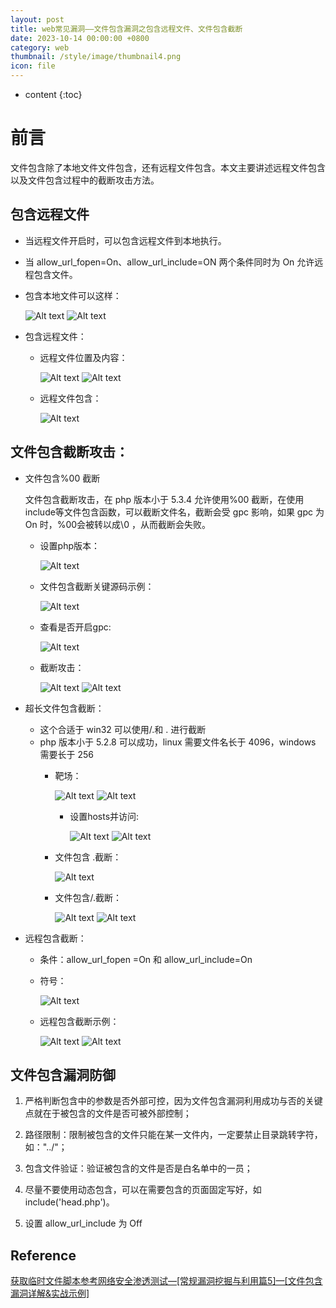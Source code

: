 ```yaml
---
layout: post
title: web常见漏洞——文件包含漏洞之包含远程文件、文件包含截断
date: 2023-10-14 00:00:00 +0800
category: web
thumbnail: /style/image/thumbnail4.png
icon: file
---
```



* content
{:toc}

# 前言

文件包含除了本地文件文件包含，还有远程文件包含。本文主要讲述远程文件包含以及文件包含过程中的截断攻击方法。

## 包含远程文件

+ 当远程文件开启时，可以包含远程文件到本地执行。

+ 当 allow_url_fopen=On、allow_url_include=ON 两个条件同时为 On 允许远程包含文件。

+ 包含本地文件可以这样：

	![Alt text](/style/image/image-20.png)
	![Alt text](/style/image/image-21.png)

+ 包含远程文件：

	+ 远程文件位置及内容：

		![Alt text](/style/image/image-22.png)
		![Alt text](/style/image/image-23.png)


	+ 远程文件包含：

		![Alt text](/style/image/image-24.png)

## 文件包含截断攻击：
+ 文件包含%00 截断

	文件包含截断攻击，在 php 版本小于 5.3.4 允许使用%00 截断，在使用 include等文件包含函数，可以截断文件名，截断会受 gpc 影响，如果 gpc 为 On 时，%00会被转以成\0 ，从而截断会失败。

	+ 设置php版本：

		![Alt text](/style/image/image-25.png)

	+ 文件包含截断关键源码示例：

		![Alt text](/style/image/image-26.png)

	+ 查看是否开启gpc:

		![Alt text](/style/image/image-27.png)

	+ 截断攻击：

		![Alt text](/style/image/image-28.png)
		![Alt text](/style/image/image-29.png)

+ 超长文件包含截断：

	+ 这个合适于 win32 可以使用/.和 . 进行截断
	+ php 版本小于 5.2.8 可以成功，linux 需要文件名长于 4096，windows 需要长于 256
		+ 靶场：

			![Alt text](/style/image/image-30.png)
			![Alt text](/style/image/image-31.png)

			+ 设置hosts并访问:

				![Alt text](/style/image/image-32.png)
				![Alt text](/style/image/image-33.png)

		+ 文件包含 .截断：

			![Alt text](/style/image/image-34.png)

		+ 文件包含/.截断：

			![Alt text](/style/image/image-35.png)
			![Alt text](/style/image/image-36.png)

+ 远程包含截断：

	+ 条件：allow_url_fopen =On 和 allow_url_include=On

	+ 符号：

		![Alt text](/style/image/image-37.png)

	+ 远程包含截断示例：

		![Alt text](/style/image/image-38.png)
		![Alt text](/style/image/image-39.png)

## 文件包含漏洞防御

1. 严格判断包含中的参数是否外部可控，因为文件包含漏洞利用成功与否的关键点就在于被包含的文件是否可被外部控制；

2. 路径限制：限制被包含的文件只能在某一文件内，一定要禁止目录跳转字符，如："../"；

3. 包含文件验证：验证被包含的文件是否是白名单中的一员；

4. 尽量不要使用动态包含，可以在需要包含的页面固定写好，如include('head.php')。

5. 设置 allow_url_include 为 Off

## Reference

[获取临时文件脚本参考网络安全渗透测试—[常规漏洞挖掘与利用篇5]—[文件包含漏洞详解&实战示例]](https://clqwsn.blog.csdn.net/article/details/122755084)


